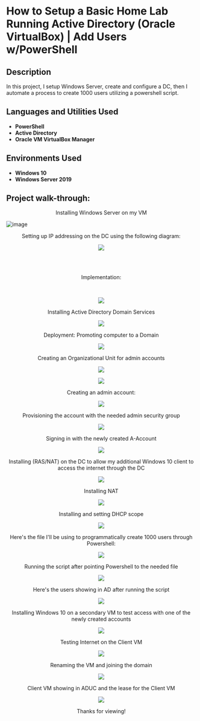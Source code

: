 <h1>How to Setup a Basic Home Lab Running Active Directory (Oracle VirtualBox) | Add Users w/PowerShell
</h1>


<h2>Description</h2>
In this project, I setup Windows Server, create and configure a DC, then I automate a process to create 1000 users utilizing a powershell script.
<br />


<h2>Languages and Utilities Used</h2>

- <b>PowerShell</b> 
- <b>Active Directory</b>
- <b>Oracle VM VirtualBox Manager</b>

<h2>Environments Used </h2>

- <b>Windows 10</b>
- <b>Windows Server 2019</b>

<h2>Project walk-through:</h2>


<p align="center">
Installing Windows Server on my VM


 <br/>

![image](https://user-images.githubusercontent.com/120264673/207482496-fdbe1fe5-d618-478e-b32c-41893560864f.png)

<p align="center">
Setting up IP addressing on the DC using the following diagram:
<br/>


<p align="center">
  <img src="https://user-images.githubusercontent.com/120264673/207483014-54322000-5775-42f2-93d8-0ecbfeb5058b.png" />
</p>



<br />
<br />
<p align="center">
Implementation:

<br/>
</p>

<br/>
<p align="center">
  <img src="https://user-images.githubusercontent.com/120264673/207483040-b591a78d-0962-4317-930b-82c50f7974d7.png" />
</p>

<p align="center">
Installing Active Directory Domain Services

<br/>
<p align="center">
  <img src="https://user-images.githubusercontent.com/120264673/207483122-37c92005-8999-4d07-b151-2409cbb09bac.png" />
</p>




<p align="center">
Deployment:  Promoting computer to a Domain


<br/>
<p align="center">
  <img src="https://user-images.githubusercontent.com/120264673/207483237-bb70aaa5-6ab5-43bd-b758-65bd7af965ca.png" />
</p>






<p align= "center">
Creating an Organizational Unit for admin accounts

<p align="center">
  <img src="https://user-images.githubusercontent.com/120264673/207483319-0ace0504-9b80-469f-850a-1eb29bbda2ee.png" />
</p>


  <p align="center">
  <img src="https://user-images.githubusercontent.com/120264673/207483347-32d43708-5097-4b27-bc90-70746890064e.png" />
</p>


  


<p align= "center">
Creating an admin account:

 <p align="center">
  <img src="https://user-images.githubusercontent.com/120264673/207484304-0f49633a-a14b-4f24-bc60-49f4eb0b7e54.png" />
</p>



<p align= "center">
Provisioning the account with the needed admin security group

 <p align="center">
  <img src="https://user-images.githubusercontent.com/120264673/207484694-162dd37d-f689-4750-a10e-5a23c8b33ad3.png" />
</p>





<p align= "center">
Signing in with the newly created A-Account

 <p align="center">
  <img src="https://user-images.githubusercontent.com/120264673/207484879-e680aa3a-afbd-44ba-852e-73a51629c62a.png" />
</p>



<p align= "center">
Installing (RAS/NAT) on the DC to allow my additional Windows 10 client to access the internet through the DC

 <p align="center">
  <img src="https://user-images.githubusercontent.com/120264673/207485047-29951abe-eff6-4513-9e20-71ca70bf8462.png" />
</p>



<p align= "center">
Installing NAT


 <p align="center">
  <img src="https://user-images.githubusercontent.com/120264673/207485373-fc370f46-0072-44c9-8922-1c078f81aceb.png" />
</p>


<p align= "center">
Installing and setting DHCP scope


<p align="center">
  <img src="https://user-images.githubusercontent.com/120264673/207485459-44d78a37-4c64-48aa-9ca8-04ad2514acaa.png" />
</p>



<p align= "center">
Here's the file I'll be using to programmatically create 1000 users through Powershell:

<p align="center">
  <img src="https://user-images.githubusercontent.com/120264673/207485633-f4b1ee29-065d-44e3-92c9-a02c17824caa.png" />
</p>


<p align= "center">
Running the script after pointing Powershell to the needed file 

<p align= "center">
<img src="https://user-images.githubusercontent.com/120264673/207485808-e244c8b9-9d05-489a-aa5c-1276cc876b97.png"
</p>

<p align= "center">
Here's the users showing in AD after running the script 

<p align= "center">
<img src="https://user-images.githubusercontent.com/120264673/207486031-85a102d3-dc70-4252-8720-d42d93179d50.png"
</p>

<p align= "center">
Installing Windows 10 on a secondary VM to test access with one of the newly created accounts 

<p align= "center">
<img src="https://user-images.githubusercontent.com/120264673/207486240-2b11db84-4211-4e33-a143-8e83052ade69.png"
</p>

<p align= "center">
Testing Internet on the Client VM

<p align= "center">
<img src="https://user-images.githubusercontent.com/120264673/207487617-4242f599-b0e3-407d-b93b-f7b654b204c2.png"
</p>

<p align= "center">
Renaming the VM and joining the domain
<p align= "center">
<img src="https://user-images.githubusercontent.com/120264673/207488711-5019ed4e-2358-409d-be9b-f8927a1082a5.png"
</p>

<p align= "center">
Client VM showing in ADUC and the lease for the Client VM

<p align= "center">
<img src="https://user-images.githubusercontent.com/120264673/207489195-febcfff3-1017-452b-9c2a-4b7591bcd51d.png"
</p>


<p align= "center">
Thanks for viewing!


<!--
 ```diff
- text in red
+ text in green
! text in orange
# text in gray
@@ text in purple (and bold)@@
```
--!>
